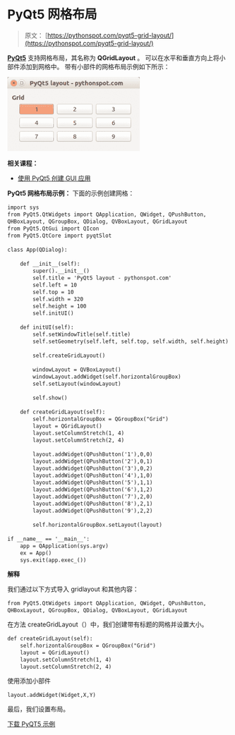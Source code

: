 # PyQt5 网格布局

> 原文： [https://pythonspot.com/pyqt5-grid-layout/](https://pythonspot.com/pyqt5-grid-layout/)

[**PyQt5**](https://pythonspot.com/pyqt5/) 支持网格布局，其名称为 **QGridLayout** 。 可以在水平和垂直方向上将小部件添加到网格中。 带有小部件的网格布局示例如下所示：

![pyqt-grid-layout](img/6094d3e9eaea24f4f064dfcd2ea91ddc.jpg)

**相关课程：**

*   [使用 PyQt5 创建 GUI 应用](https://gum.co/pysqtsamples)

**PyQt5 网格布局示例：** 下面的示例创建网格：

```
import sys
from PyQt5.QtWidgets import QApplication, QWidget, QPushButton, QHBoxLayout, QGroupBox, QDialog, QVBoxLayout, QGridLayout
from PyQt5.QtGui import QIcon
from PyQt5.QtCore import pyqtSlot

class App(QDialog):

    def __init__(self):
        super().__init__()
        self.title = 'PyQt5 layout - pythonspot.com'
        self.left = 10
        self.top = 10
        self.width = 320
        self.height = 100
        self.initUI()

    def initUI(self):
        self.setWindowTitle(self.title)
        self.setGeometry(self.left, self.top, self.width, self.height)

        self.createGridLayout()

        windowLayout = QVBoxLayout()
        windowLayout.addWidget(self.horizontalGroupBox)
        self.setLayout(windowLayout)

        self.show()

    def createGridLayout(self):
        self.horizontalGroupBox = QGroupBox("Grid")
        layout = QGridLayout()
        layout.setColumnStretch(1, 4)
        layout.setColumnStretch(2, 4)

        layout.addWidget(QPushButton('1'),0,0)
        layout.addWidget(QPushButton('2'),0,1)
        layout.addWidget(QPushButton('3'),0,2)
        layout.addWidget(QPushButton('4'),1,0)
        layout.addWidget(QPushButton('5'),1,1)
        layout.addWidget(QPushButton('6'),1,2)
        layout.addWidget(QPushButton('7'),2,0)
        layout.addWidget(QPushButton('8'),2,1)
        layout.addWidget(QPushButton('9'),2,2)

        self.horizontalGroupBox.setLayout(layout)

if __name__ == '__main__':
    app = QApplication(sys.argv)
    ex = App()
    sys.exit(app.exec_())

```

**解释**

我们通过以下方式导入 gridlayout 和其他内容：

```
from PyQt5.QtWidgets import QApplication, QWidget, QPushButton, QHBoxLayout, QGroupBox, QDialog, QVBoxLayout, QGridLayout

```

在方法 createGridLayout（）中，我们创建带有标题的网格并设置大小。

```
def createGridLayout(self):
    self.horizontalGroupBox = QGroupBox("Grid")
    layout = QGridLayout()
    layout.setColumnStretch(1, 4)
    layout.setColumnStretch(2, 4)

```

使用添加小部件

```
layout.addWidget(Widget,X,Y)

```

最后，我们设置布局。

[下载 PyQT5 示例](https://pythonspot.com/download-pyqt5-examples/)